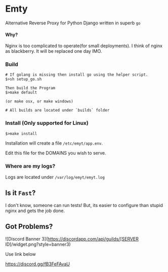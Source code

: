 # Emty
Alternative Reverse Proxy for Python Django written in superb `go`

#### Why?
Nginx is too complicated to operate(for small deployments). I think of nginx as blackberry. It will be replaced one day IMO.

### Build

```
# If golang is missing then install go using the helper script.
$>sh setup_go.sh
```

```
Then build the Program
$>make default 

(or make osx, or make windows)

# All builds are located under `builds` folder
```

### Install (Only supported for Linux)

```
$>make install
```

Installation will create a file `/etc/emyt/app.env`.

Edit this file for the DOMAINS you wish to serve.

### Where are my logs?

Logs are located under `/var/log/emyt/emyt.log`

## Is it `Fast`?

I don't know, someone can run tests! But, its easier to configure than stupid nginx and gets the job done.

## Got Problems?

![Discord Banner 3](https://discordapp.com/api/guilds/[SERVER ID]/widget.png?style=banner3)

Use link below

https://discord.gg/fB3FeFAvaU
